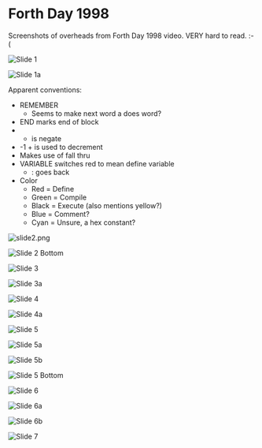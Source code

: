 # Forth Day 1998

Screenshots of overheads from Forth Day 1998 video.
VERY hard to read. :-(

![Slide 1](slide1.png)

![Slide 1a](slide1a.png)

Apparent conventions:

* REMEMBER
   * Seems to make next word a does word?
* END marks end of block
* - is negate
* -1 + is used to decrement
* Makes use of fall thru
* VARIABLE switches red to mean define variable
   * : goes back
* Color
   * Red = Define
   * Green = Compile
   * Black = Execute (also mentions yellow?)
   * Blue = Comment?
   * Cyan = Unsure, a hex constant?

![slide2.png](slide2.png)

![Slide 2 Bottom](slide2_bottom1.png)

![Slide 3](slide3.png)

![Slide 3a](slide3a.png)

![Slide 4](slide4.png)

![Slide 4a](slide4a.png)

![Slide 5](slide5.png)

![Slide 5a](slide5a.png)

![Slide 5b](slide5b.png)

![Slide 5 Bottom](slide5_bottom1.png)

![Slide 6](slide6.png)

![Slide 6a](slide6a.png)

![Slide 6b](slide6b.png)

![Slide 7](slide7.png)

